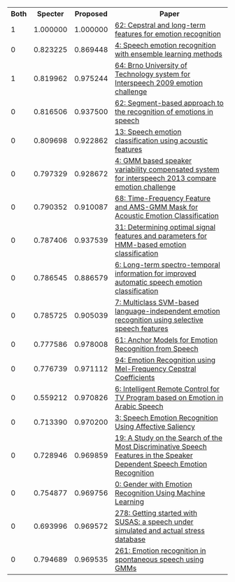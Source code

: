 <html><table><tr>
<th>Both</th>
<th>Specter</th>
<th>Proposed</th>
<th>Paper</th>
</tr>
<tr>
<td>1</td>
<td>1.000000</td>
<td>1.000000</td>
<td><a href="https://www.semanticscholar.org/paper/6c08613344e993026dafd3e57f64c4d1cfaeeca7">62: Cepstral and long-term features for emotion recognition</a></td>
</tr>
<tr>
<td>0</td>
<td>0.823225</td>
<td>0.869448</td>
<td><a href="https://www.semanticscholar.org/paper/575c1de9866215e5787a77dfa8c622c562368fa7">4: Speech emotion recognition with ensemble learning methods</a></td>
</tr>
<tr>
<td>1</td>
<td>0.819962</td>
<td>0.975244</td>
<td><a href="https://www.semanticscholar.org/paper/6abd2f7259df76011bc56bb8a20cc756d5838590">64: Brno University of Technology system for Interspeech 2009 emotion challenge</a></td>
</tr>
<tr>
<td>0</td>
<td>0.816506</td>
<td>0.937500</td>
<td><a href="https://www.semanticscholar.org/paper/5734d592028f2f4e82a7ac094b49df1aa92604b2">62: Segment-based approach to the recognition of emotions in speech</a></td>
</tr>
<tr>
<td>0</td>
<td>0.809698</td>
<td>0.922862</td>
<td><a href="https://www.semanticscholar.org/paper/a2f350c6b1a0268779f29db835b208f175e291b6">13: Speech emotion classification using acoustic features</a></td>
</tr>
<tr>
<td>0</td>
<td>0.797329</td>
<td>0.928672</td>
<td><a href="https://www.semanticscholar.org/paper/1d1299464d56f8af359c06b2659fd7a9442c6b8a">4: GMM based speaker variability compensated system for interspeech 2013 compare emotion challenge</a></td>
</tr>
<tr>
<td>0</td>
<td>0.790352</td>
<td>0.910087</td>
<td><a href="https://www.semanticscholar.org/paper/b4641b7b4e3af0703b31c90bc8f9bef0ad84de77">68: Time-Frequency Feature and AMS-GMM Mask for Acoustic Emotion Classification</a></td>
</tr>
<tr>
<td>0</td>
<td>0.787406</td>
<td>0.937539</td>
<td><a href="https://www.semanticscholar.org/paper/30b7dacbfe40b0a95b99c8b4fb11fcf9d4393982">31: Determining optimal signal features and parameters for HMM-based emotion classification</a></td>
</tr>
<tr>
<td>0</td>
<td>0.786545</td>
<td>0.886579</td>
<td><a href="https://www.semanticscholar.org/paper/ef413a993ff516a437f17ceba340ef03937edefc">6: Long-term spectro-temporal information for improved automatic speech emotion classification</a></td>
</tr>
<tr>
<td>0</td>
<td>0.785725</td>
<td>0.905039</td>
<td><a href="https://www.semanticscholar.org/paper/0b1a73ebf998ef90105ada2e39efa5b1b413d885">7: Multiclass SVM-based language-independent emotion recognition using selective speech features</a></td>
</tr>
<tr>
<td>0</td>
<td>0.777586</td>
<td>0.978008</td>
<td><a href="https://www.semanticscholar.org/paper/7758898c96b600c8e0826bde8d3457881298717d">61: Anchor Models for Emotion Recognition from Speech</a></td>
</tr>
<tr>
<td>0</td>
<td>0.776739</td>
<td>0.971112</td>
<td><a href="https://www.semanticscholar.org/paper/1fd4b1805ea851703ea36fbc7104b53796bcf05e">94: Emotion Recognition using Mel-Frequency Cepstral Coefficients</a></td>
</tr>
<tr>
<td>0</td>
<td>0.559212</td>
<td>0.970826</td>
<td><a href="https://www.semanticscholar.org/paper/106592864f2ffc22ffb65ca314da786090642592">6: Intelligent Remote Control for TV Program based on Emotion in Arabic Speech</a></td>
</tr>
<tr>
<td>0</td>
<td>0.713390</td>
<td>0.970200</td>
<td><a href="https://www.semanticscholar.org/paper/db779bc16a620a6fd747217272e1161b822c21ec">3: Speech Emotion Recognition Using Affective Saliency</a></td>
</tr>
<tr>
<td>0</td>
<td>0.728946</td>
<td>0.969859</td>
<td><a href="https://www.semanticscholar.org/paper/672b2a96c9a0d11e29c1a8e2f3edbb86cc77237f">19: A Study on the Search of the Most Discriminative Speech Features in the Speaker Dependent Speech Emotion Recognition</a></td>
</tr>
<tr>
<td>0</td>
<td>0.754877</td>
<td>0.969756</td>
<td><a href="https://www.semanticscholar.org/paper/46840bf4b81e4c3647bb2540bd706a2898308a21">0: Gender with Emotion Recognition Using Machine Learning</a></td>
</tr>
<tr>
<td>0</td>
<td>0.693996</td>
<td>0.969572</td>
<td><a href="https://www.semanticscholar.org/paper/9ad646e71fed68d7777f71f5c664b01eb8a6297b">278: Getting started with SUSAS: a speech under simulated and actual stress database</a></td>
</tr>
<tr>
<td>0</td>
<td>0.794689</td>
<td>0.969535</td>
<td><a href="https://www.semanticscholar.org/paper/943bb8f0b62ceeec0802ffd1c6abb7efb3e0d6f9">261: Emotion recognition in spontaneous speech using GMMs</a></td>
</tr>
</table></html>
